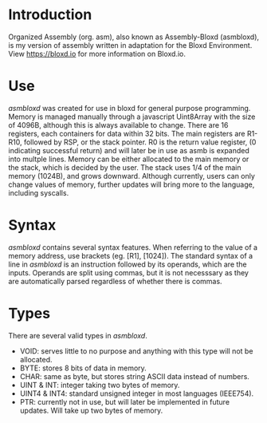 # Introduction
Organized Assembly (org. asm), also known as Assembly-Bloxd (asmbloxd), is my version of assembly written in adaptation for the Bloxd Environment. View https://bloxd.io for more information on Bloxd.io.

# Use
*asmbloxd* was created for use in bloxd for general purpose programming. Memory is managed manually through a javascript Uint8Array with the size of 4096B, although this is always available to change. There are 16 registers, each containers for data within 32 bits. The main registers are R1-R10, followed by RSP, or the stack pointer. R0 is the return value register, (0 indicating successful return) and will later be in use as asmb is expanded into multple lines. Memory can be either allocated to the main memory or the stack, which is decided by the user. The stack uses 1/4 of the main memory (1024B), and grows downward. Although currently, users can only change values of memory, further updates will bring more to the language, including syscalls.

# Syntax
*asmbloxd* contains several syntax features. When referring to the value of a memory address, use brackets (eg. [R1], [1024]). The standard syntax of a line in *asmbloxd* is an instruction followed by its operands, which are the inputs. Operands are split using commas, but it is not necesssary as they are automatically parsed regardless of whether there is commas.

# Types
There are several valid types in *asmbloxd*.
- VOID: serves little to no purpose and anything with this type will not be allocated.
- BYTE: stores 8 bits of data in memory.
- CHAR: same as byte, but stores string ASCII data instead of numbers.
- UINT & INT: integer taking two bytes of memory.
- UINT4 & INT4: standard unsigned integer in most languages (IEEE754).
- PTR: currently not in use, but will later be implemented in future updates. Will take up two bytes of memory.
